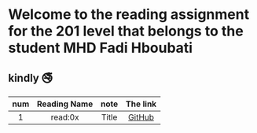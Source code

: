 #  Welcome to the reading assignment for the 201 level that belongs to the student **MHD Fadi Hboubati**
## kindly :no_smoking: 

|  num  | Reading Name      | note        | The link                       |
| :---: |    :---:          |    :----:   |   :---:                        |
| 1     | read:0x           | Title       | [GitHub](http://github.com)    |
